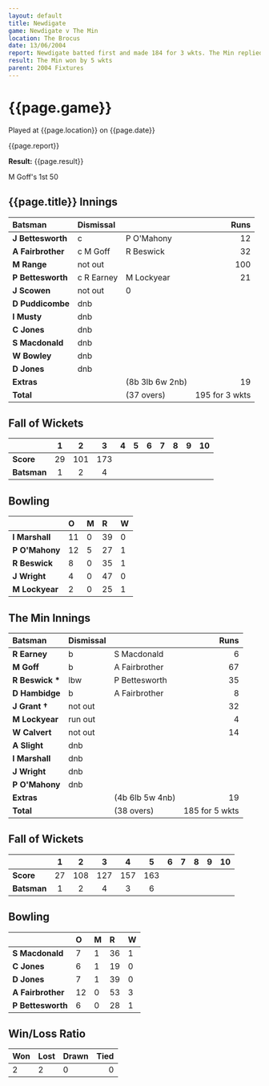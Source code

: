 ```yaml
---
layout: default
title: Newdigate
game: Newdigate v The Min
location: The Brocus
date: 13/06/2004
report: Newdigate batted first and made 184 for 3 wkts. The Min replied with 185 for 5 wkts
result: The Min won by 5 wkts
parent: 2004 Fixtures
---
```


# {{page.game}}

Played at {{page.location}} on {{page.date}}

{{page.report}}

**Result:** {{page.result}}

M Goff's 1st 50

## {{page.title}} Innings


| Batsman | Dismissal |  | Runs |
|:---|:---|---|---:|
| **J Bettesworth** | c | P O'Mahony | 12 |
| **A Fairbrother** | c M Goff | R Beswick | 32 |
| **M Range** | not out |  | 100 |
| **P Bettesworth** | c R Earney | M Lockyear | 21 |
| **J Scowen** | not out |   0 |
| **D Puddicombe** | dnb |  |  |
| **I Musty** | dnb |  |  |
| **C Jones** | dnb |  |  |
| **S Macdonald** | dnb |  |  |
| **W Bowley** | dnb |  |  |
| **D Jones** |dnb |  |  |
| **Extras** | | (8b 3lb 6w 2nb) | 19 |
| **Total** | | (37 overs) | 195 for 3 wkts |

## Fall of Wickets

| | 1 | 2 | 3 | 4 | 5 | 6 | 7 | 8 | 9 | 10 |
|---|:---:|:---:|:---:|:---:|:---:|:---:|:---:|:---:|:---:|:---:|
| **Score** | 29 | 101 | 173 |  |  |  |  |  |  |  |
| **Batsman** | 1 | 2 | 4 |  |  |  |  |  |  |  |

## Bowling

| | O | M | R | W |
|---|:---|:---|:---|:---|
| **I Marshall** | 11 | 0 | 39 | 0 |
| **P O'Mahony** | 12 | 5 | 27 | 1 |
| **R Beswick** | 8 | 0 | 35 | 1 |
| **J Wright** | 4 | 0 | 47 | 0 |
| **M Lockyear** | 2 | 0 | 25 | 1 |

## The Min Innings

| Batsman | Dismissal |  | Runs |
|:---|:---|---|---:|
| **R Earney** | b | S Macdonald | 6 |
| **M Goff** | b | A Fairbrother | 67 |
| **R Beswick &#42;** | lbw | P Bettesworth | 35 |
| **D Hambidge** | b | A Fairbrother | 8 |
| **J Grant &#8224;** | not out |  | 32 |
| **M Lockyear** | run out |  | 4 |
| **W Calvert** | not out |  | 14 |
| **A Slight** | dnb |  |  |
| **I Marshall** | dnb |  |  |
| **J Wright** | dnb |  |  |
| **P O'Mahony** | dnb |  |  |
| **Extras** | | (4b 6lb 5w 4nb) | 19 |
| **Total** | | (38 overs) | 185 for 5 wkts |

## Fall of Wickets

| | 1 | 2 | 3 | 4 | 5 | 6 | 7 | 8 | 9 | 10 |
|---|:---:|:---:|:---:|:---:|:---:|:---:|:---:|:---:|:---:|:---:|
| **Score** | 27 | 108 | 127 | 157 | 163 |  |  |  |  |  |
| **Batsman** | 1 | 2 | 4 | 3 | 6 |  |  |  |  |  |

## Bowling

| | O | M | R | W |
|---|:---|:---|:---|:---|
| **S Macdonald** | 7 | 1 | 36 | 1 |
| **C Jones** | 6 | 1 | 19 | 0 |
| **D Jones** | 7 | 1 | 39 | 0 |
| **A Fairbrother** | 12 | 0 | 53 | 3 |
| **P Bettesworth** | 6 | 0 | 28 | 1 |

## Win/Loss Ratio

| Won | Lost | Drawn | Tied |
|:---|:---|:---|---:|
| 2 | 2 | 0 | 0 |